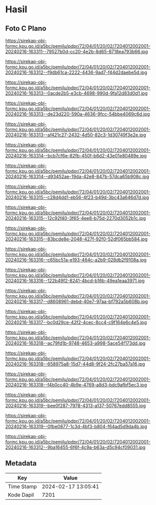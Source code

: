 # Hasil

## Foto C Plano

https://sirekap-obj-formc.kpu.go.id/a5bc/pemilu/pdpr/72/04/01/20/02/7204012002001-20240216-163311--79527b0d-cc20-4e2b-8d65-8718ea793b66.jpg

https://sirekap-obj-formc.kpu.go.id/a5bc/pemilu/pdpr/72/04/01/20/02/7204012002001-20240216-163312--f9db61ca-2222-4436-9ad7-f44d2daebe5d.jpg

https://sirekap-obj-formc.kpu.go.id/a5bc/pemilu/pdpr/72/04/01/20/02/7204012002001-20240216-163313--0acde2b5-e3cb-4698-990d-9fa12d83d0d1.jpg

https://sirekap-obj-formc.kpu.go.id/a5bc/pemilu/pdpr/72/04/01/20/02/7204012002001-20240216-163313--de23d220-590a-4636-9fcc-54bbe4069c6d.jpg

https://sirekap-obj-formc.kpu.go.id/a5bc/pemilu/pdpr/72/04/01/20/02/7204012002001-20240216-163313--af421c27-2432-4d50-82c3-1d30749f3e2e.jpg

https://sirekap-obj-formc.kpu.go.id/a5bc/pemilu/pdpr/72/04/01/20/02/7204012002001-20240216-163314--bcb7cf6e-82fb-450f-b6d2-43e01e80489e.jpg

https://sirekap-obj-formc.kpu.go.id/a5bc/pemilu/pdpr/72/04/01/20/02/7204012002001-20240216-163314--d93452ae-19da-42e8-847b-57dca65b908c.jpg

https://sirekap-obj-formc.kpu.go.id/a5bc/pemilu/pdpr/72/04/01/20/02/7204012002001-20240216-163315--c28d4dd1-eb56-4f23-b49d-3bc43a646d7d.jpg

https://sirekap-obj-formc.kpu.go.id/a5bc/pemilu/pdpr/72/04/01/20/02/7204012002001-20240216-163315--12c92f40-3f65-4ee8-b75d-2270d3052b1c.jpg

https://sirekap-obj-formc.kpu.go.id/a5bc/pemilu/pdpr/72/04/01/20/02/7204012002001-20240216-163315--83bcde8e-2048-427f-92f0-52df065bb584.jpg

https://sirekap-obj-formc.kpu.go.id/a5bc/pemilu/pdpr/72/04/01/20/02/7204012002001-20240216-163316--c65bc51a-e193-464c-a2b9-028db2f9108a.jpg

https://sirekap-obj-formc.kpu.go.id/a5bc/pemilu/pdpr/72/04/01/20/02/7204012002001-20240216-163316--122b49f2-8241-4bcd-b16b-49ea1eaa3971.jpg

https://sirekap-obj-formc.kpu.go.id/a5bc/pemilu/pdpr/72/04/01/20/02/7204012002001-20240216-163317--d8608961-debd-40e7-97aa-bf792a5b608b.jpg

https://sirekap-obj-formc.kpu.go.id/a5bc/pemilu/pdpr/72/04/01/20/02/7204012002001-20240216-163317--bc0d29ce-42f2-4cec-8cc4-c9f164e6c4e5.jpg

https://sirekap-obj-formc.kpu.go.id/a5bc/pemilu/pdpr/72/04/01/20/02/7204012002001-20240216-163318--ac79fd1b-9748-4653-a998-5ace54f173dd.jpg

https://sirekap-obj-formc.kpu.go.id/a5bc/pemilu/pdpr/72/04/01/20/02/7204012002001-20240216-163318--658975a8-15d7-44d8-9f24-2fc27ba57a16.jpg

https://sirekap-obj-formc.kpu.go.id/a5bc/pemilu/pdpr/72/04/01/20/02/7204012002001-20240216-163318--f4b0cc40-4b9e-4769-a8d3-bdc9afbf5ec3.jpg

https://sirekap-obj-formc.kpu.go.id/a5bc/pemilu/pdpr/72/04/01/20/02/7204012002001-20240216-163319--bee0f287-7978-4313-a137-50767edd8555.jpg

https://sirekap-obj-formc.kpu.go.id/a5bc/pemilu/pdpr/72/04/01/20/02/7204012002001-20240216-163319--0fbe0877-1c3d-4bf3-b804-f64ad5d9da4b.jpg

https://sirekap-obj-formc.kpu.go.id/a5bc/pemilu/pdpr/72/04/01/20/02/7204012002001-20240216-163312--9ba16455-6f6f-4c9a-b63a-d5c94cf09031.jpg


## Metadata

| Key        | Value               |
| ---------- | ------------------- |
| Time Stamp | 2024-02-17 13:05:41 |
| Kode Dapil | 7201                |



